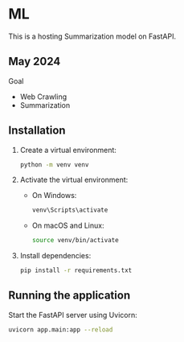 # ML
This is a hosting Summarization model on FastAPI.

## May 2024
Goal
- Web Crawling
- Summarization

## Installation

1. Create a virtual environment:
    ```sh
    python -m venv venv
    ```

2. Activate the virtual environment:
    - On Windows:
        ```sh
        venv\Scripts\activate
        ```
    - On macOS and Linux:
        ```sh
        source venv/bin/activate
        ```

3. Install dependencies:
    ```sh
    pip install -r requirements.txt
    ```

## Running the application

Start the FastAPI server using Uvicorn:
```sh
uvicorn app.main:app --reload

